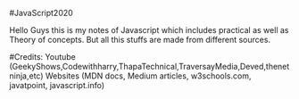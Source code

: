 #JavaScript2020

Hello Guys this is my notes of Javascript which includes practical as well as Theory of concepts.
But all this stuffs are made from different sources.

#Credits:
Youtube (GeekyShows,Codewithharry,ThapaTechnical,TraversayMedia,Deved,thenetninja,etc)
Websites (MDN docs, Medium articles, w3schools.com, javatpoint, javascript.info)

